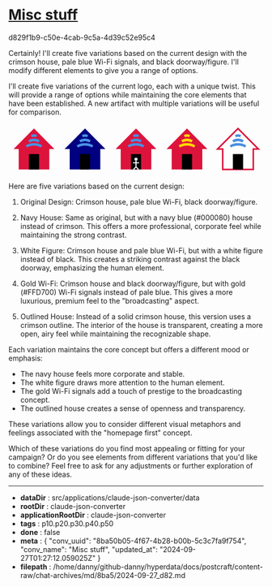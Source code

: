 # [Misc stuff](https://claude.ai/chat/8ba50b05-4f67-4b28-b00b-5c3c7fa9f754)

d829f1b9-c50e-4cab-9c5a-4d39c52e95c4

 Certainly! I'll create five variations based on the current design with the crimson house, pale blue Wi-Fi signals, and black doorway/figure. I'll modify different elements to give you a range of options.

<antThinking>I'll create five variations of the current logo, each with a unique twist. This will provide a range of options while maintaining the core elements that have been established. A new artifact with multiple variations will be useful for comparison.</antThinking>

<antArtifact identifier="crimson-house-variations" type="image/svg+xml" title="Self-Hosted Content Campaign Logo - Five Variations">
<svg xmlns="http://www.w3.org/2000/svg" viewBox="0 0 500 100">
  <!-- Original Design -->
  <g transform="translate(0,0)">
    <path d="M10 50 L50 10 L90 50 L80 50 L80 90 H20 V50 Z" fill="#DC143C"/>
    <rect x="40" y="60" width="20" height="30" fill="#000000"/>
    <path d="M35 45 A30 30 0 0 1 65 45" fill="none" stroke="#4A90E2" stroke-width="5"/>
    <path d="M40 35 A20 20 0 0 1 60 35" fill="none" stroke="#4A90E2" stroke-width="5"/>
    <path d="M45 25 A10 10 0 0 1 55 25" fill="none" stroke="#4A90E2" stroke-width="5"/>
    <circle cx="50" cy="70" r="3" fill="#000000"/>
    <line x1="50" y1="73" x2="50" y2="85" stroke="#000000" stroke-width="2"/>
    <line x1="44" y1="77" x2="56" y2="77" stroke="#000000" stroke-width="2"/>
    <line x1="50" y1="85" x2="45" y2="90" stroke="#000000" stroke-width="2"/>
    <line x1="50" y1="85" x2="55" y2="90" stroke="#000000" stroke-width="2"/>
  </g>
  
  <!-- Navy House -->
  <g transform="translate(100,0)">
    <path d="M10 50 L50 10 L90 50 L80 50 L80 90 H20 V50 Z" fill="#000080"/>
    <rect x="40" y="60" width="20" height="30" fill="#000000"/>
    <path d="M35 45 A30 30 0 0 1 65 45" fill="none" stroke="#4A90E2" stroke-width="5"/>
    <path d="M40 35 A20 20 0 0 1 60 35" fill="none" stroke="#4A90E2" stroke-width="5"/>
    <path d="M45 25 A10 10 0 0 1 55 25" fill="none" stroke="#4A90E2" stroke-width="5"/>
    <circle cx="50" cy="70" r="3" fill="#000000"/>
    <line x1="50" y1="73" x2="50" y2="85" stroke="#000000" stroke-width="2"/>
    <line x1="44" y1="77" x2="56" y2="77" stroke="#000000" stroke-width="2"/>
    <line x1="50" y1="85" x2="45" y2="90" stroke="#000000" stroke-width="2"/>
    <line x1="50" y1="85" x2="55" y2="90" stroke="#000000" stroke-width="2"/>
  </g>

  <!-- White Figure -->
  <g transform="translate(200,0)">
    <path d="M10 50 L50 10 L90 50 L80 50 L80 90 H20 V50 Z" fill="#DC143C"/>
    <rect x="40" y="60" width="20" height="30" fill="#000000"/>
    <path d="M35 45 A30 30 0 0 1 65 45" fill="none" stroke="#4A90E2" stroke-width="5"/>
    <path d="M40 35 A20 20 0 0 1 60 35" fill="none" stroke="#4A90E2" stroke-width="5"/>
    <path d="M45 25 A10 10 0 0 1 55 25" fill="none" stroke="#4A90E2" stroke-width="5"/>
    <circle cx="50" cy="70" r="3" fill="#FFFFFF"/>
    <line x1="50" y1="73" x2="50" y2="85" stroke="#FFFFFF" stroke-width="2"/>
    <line x1="44" y1="77" x2="56" y2="77" stroke="#FFFFFF" stroke-width="2"/>
    <line x1="50" y1="85" x2="45" y2="90" stroke="#FFFFFF" stroke-width="2"/>
    <line x1="50" y1="85" x2="55" y2="90" stroke="#FFFFFF" stroke-width="2"/>
  </g>

  <!-- Gold WiFi -->
  <g transform="translate(300,0)">
    <path d="M10 50 L50 10 L90 50 L80 50 L80 90 H20 V50 Z" fill="#DC143C"/>
    <rect x="40" y="60" width="20" height="30" fill="#000000"/>
    <path d="M35 45 A30 30 0 0 1 65 45" fill="none" stroke="#FFD700" stroke-width="5"/>
    <path d="M40 35 A20 20 0 0 1 60 35" fill="none" stroke="#FFD700" stroke-width="5"/>
    <path d="M45 25 A10 10 0 0 1 55 25" fill="none" stroke="#FFD700" stroke-width="5"/>
    <circle cx="50" cy="70" r="3" fill="#000000"/>
    <line x1="50" y1="73" x2="50" y2="85" stroke="#000000" stroke-width="2"/>
    <line x1="44" y1="77" x2="56" y2="77" stroke="#000000" stroke-width="2"/>
    <line x1="50" y1="85" x2="45" y2="90" stroke="#000000" stroke-width="2"/>
    <line x1="50" y1="85" x2="55" y2="90" stroke="#000000" stroke-width="2"/>
  </g>

  <!-- Outlined House -->
  <g transform="translate(400,0)">
    <path d="M10 50 L50 10 L90 50 L80 50 L80 90 H20 V50 Z" fill="none" stroke="#DC143C" stroke-width="3"/>
    <rect x="40" y="60" width="20" height="30" fill="#000000"/>
    <path d="M35 45 A30 30 0 0 1 65 45" fill="none" stroke="#4A90E2" stroke-width="5"/>
    <path d="M40 35 A20 20 0 0 1 60 35" fill="none" stroke="#4A90E2" stroke-width="5"/>
    <path d="M45 25 A10 10 0 0 1 55 25" fill="none" stroke="#4A90E2" stroke-width="5"/>
    <circle cx="50" cy="70" r="3" fill="#000000"/>
    <line x1="50" y1="73" x2="50" y2="85" stroke="#000000" stroke-width="2"/>
    <line x1="44" y1="77" x2="56" y2="77" stroke="#000000" stroke-width="2"/>
    <line x1="50" y1="85" x2="45" y2="90" stroke="#000000" stroke-width="2"/>
    <line x1="50" y1="85" x2="55" y2="90" stroke="#000000" stroke-width="2"/>
  </g>
</svg>
</antArtifact>

Here are five variations based on the current design:

1. Original Design: Crimson house, pale blue Wi-Fi, black doorway/figure.

2. Navy House: Same as original, but with a navy blue (#000080) house instead of crimson. This offers a more professional, corporate feel while maintaining the strong contrast.

3. White Figure: Crimson house and pale blue Wi-Fi, but with a white figure instead of black. This creates a striking contrast against the black doorway, emphasizing the human element.

4. Gold Wi-Fi: Crimson house and black doorway/figure, but with gold (#FFD700) Wi-Fi signals instead of pale blue. This gives a more luxurious, premium feel to the "broadcasting" aspect.

5. Outlined House: Instead of a solid crimson house, this version uses a crimson outline. The interior of the house is transparent, creating a more open, airy feel while maintaining the recognizable shape.

Each variation maintains the core concept but offers a different mood or emphasis:

- The navy house feels more corporate and stable.
- The white figure draws more attention to the human element.
- The gold Wi-Fi signals add a touch of prestige to the broadcasting concept.
- The outlined house creates a sense of openness and transparency.

These variations allow you to consider different visual metaphors and feelings associated with the "homepage first" concept. 

Which of these variations do you find most appealing or fitting for your campaign? Or do you see elements from different variations that you'd like to combine? Feel free to ask for any adjustments or further exploration of any of these ideas.

---

* **dataDir** : src/applications/claude-json-converter/data
* **rootDir** : claude-json-converter
* **applicationRootDir** : claude-json-converter
* **tags** : p10.p20.p30.p40.p50
* **done** : false
* **meta** : {
  "conv_uuid": "8ba50b05-4f67-4b28-b00b-5c3c7fa9f754",
  "conv_name": "Misc stuff",
  "updated_at": "2024-09-27T01:27:12.059025Z"
}
* **filepath** : /home/danny/github-danny/hyperdata/docs/postcraft/content-raw/chat-archives/md/8ba5/2024-09-27_d82.md